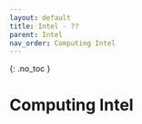 ```yaml
---
layout: default
title: Intel - ??
parent: Intel
nav_order: Computing Intel
---
```


{: .no_toc }

# Computing Intel


